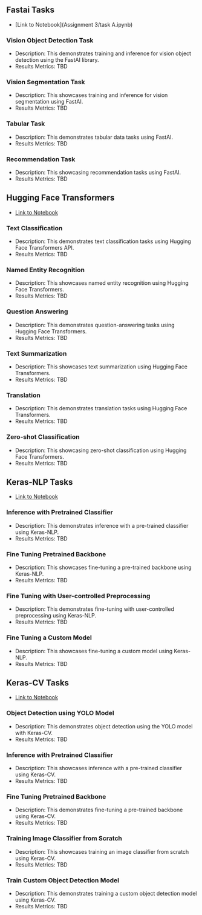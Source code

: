 
## Fastai Tasks
- [Link to Notebook](Assignment 3/task A.ipynb)
### Vision Object Detection Task

- Description: This demonstrates training and inference for vision object detection using the FastAI library.
- Results Metrics: TBD

### Vision Segmentation Task

- Description: This showcases training and inference for vision segmentation using FastAI.
- Results Metrics: TBD

### Tabular Task

- Description: This demonstrates tabular data tasks using FastAI.
- Results Metrics: TBD

### Recommendation Task

- Description: This showcasing recommendation tasks using FastAI.
- Results Metrics: TBD

## Hugging Face Transformers
- [Link to Notebook](huggingface_transformers.ipynb)

### Text Classification

- Description: This demonstrates text classification tasks using Hugging Face Transformers API.
- Results Metrics: TBD

### Named Entity Recognition

- Description: This showcases named entity recognition using Hugging Face Transformers.
- Results Metrics: TBD

### Question Answering

- Description: This demonstrates question-answering tasks using Hugging Face Transformers.
- Results Metrics: TBD

### Text Summarization

- Description: This showcases text summarization using Hugging Face Transformers.
- Results Metrics: TBD

### Translation

- Description: This demonstrates translation tasks using Hugging Face Transformers.
- Results Metrics: TBD

### Zero-shot Classification

- Description: This showcasing zero-shot classification using Hugging Face Transformers.
- Results Metrics: TBD

## Keras-NLP Tasks
- [Link to Notebook](keras_nlp.ipynb)

### Inference with Pretrained Classifier

- Description: This demonstrates inference with a pre-trained classifier using Keras-NLP.
- Results Metrics: TBD

### Fine Tuning Pretrained Backbone

- Description: This showcases fine-tuning a pre-trained backbone using Keras-NLP.
- Results Metrics: TBD

### Fine Tuning with User-controlled Preprocessing

- Description: This demonstrates fine-tuning with user-controlled preprocessing using Keras-NLP.
- Results Metrics: TBD

### Fine Tuning a Custom Model

- Description: This showcases fine-tuning a custom model using Keras-NLP.
- Results Metrics: TBD

## Keras-CV Tasks
- [Link to Notebook](keras_cv.ipynb)

### Object Detection using YOLO Model

- Description: This demonstrates object detection using the YOLO model with Keras-CV.
- Results Metrics: TBD

### Inference with Pretrained Classifier

- Description: This showcases inference with a pre-trained classifier using Keras-CV.
- Results Metrics: TBD

### Fine Tuning Pretrained Backbone

- Description: This demonstrates fine-tuning a pre-trained backbone using Keras-CV.
- Results Metrics: TBD

### Training Image Classifier from Scratch

- Description: This showcases training an image classifier from scratch using Keras-CV.
- Results Metrics: TBD

### Train Custom Object Detection Model

- Description: This demonstrates training a custom object detection model using Keras-CV.
- Results Metrics: TBD

